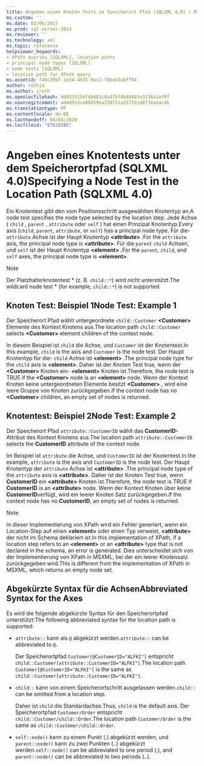 ```yaml
---
title: Angeben eines Knoten Tests im Speicherort Pfad (SQLXML 4,0) | Microsoft-Dokumentation
ms.custom: ''
ms.date: 03/06/2017
ms.prod: sql-server-2014
ms.reviewer: ''
ms.technology: xml
ms.topic: reference
helpviewer_keywords:
- XPath queries [SQLXML], location paths
- principal node types [SQLXML]
- node tests [SQLXML]
- location path for XPath query
ms.assetid: f46c30bf-1e24-4435-9ac2-f8ba43a8ff94
author: rothja
ms.author: jroth
ms.openlocfilehash: 9d8535154f4b481c8a47bfdb8b801e3136a1ef0f
ms.sourcegitcommit: ad4d92dce894592a259721a1571b1d8736abacdb
ms.translationtype: MT
ms.contentlocale: de-DE
ms.lasthandoff: 08/04/2020
ms.locfileid: "87618586"
---
```

# <a name="specifying-a-node-test-in-the-location-path-sqlxml-40"></a><span data-ttu-id="20cbf-102">Angeben eines Knotentests unter dem Speicherortpfad (SQLXML 4.0)</span><span class="sxs-lookup"><span data-stu-id="20cbf-102">Specifying a Node Test in the Location Path (SQLXML 4.0)</span></span>
  <span data-ttu-id="20cbf-103">Ein Knotentest gibt den vom Positionsschritt ausgewählten Knotentyp an.</span><span class="sxs-lookup"><span data-stu-id="20cbf-103">A node test specifies the node type selected by the location step.</span></span> <span data-ttu-id="20cbf-104">Jede Achse ( `child` , `parent` , `attribute` oder `self` ) hat einen Prinzipal Knotentyp.</span><span class="sxs-lookup"><span data-stu-id="20cbf-104">Every axis (`child`, `parent`, `attribute`, or `self`) has a principal node type.</span></span> <span data-ttu-id="20cbf-105">Für die- `attribute` Achse ist der Haupt Knotentyp **\<attribute>** .</span><span class="sxs-lookup"><span data-stu-id="20cbf-105">For the `attribute` axis, the principal node type is **\<attribute>**.</span></span> <span data-ttu-id="20cbf-106">Für die `parent` `child` Achsen, und `self` ist der Haupt Knotentyp **\<element>** .</span><span class="sxs-lookup"><span data-stu-id="20cbf-106">For the `parent`, `child`, and `self` axes, the principal node type is **\<element>**.</span></span>  
  
> [!NOTE]  
>  <span data-ttu-id="20cbf-107">Der Platzhalterknotentest \* (z. B. `child::*`) wird nicht unterstützt.</span><span class="sxs-lookup"><span data-stu-id="20cbf-107">The wildcard node test \* (for example, `child::*`) is not supported.</span></span>  
  
## <a name="node-test-example-1"></a><span data-ttu-id="20cbf-108">Knoten Test: Beispiel 1</span><span class="sxs-lookup"><span data-stu-id="20cbf-108">Node Test: Example 1</span></span>  
 <span data-ttu-id="20cbf-109">Der Speicherort Pfad wählt untergeordnete `child::Customer` **\<Customer>** Elemente des Kontext Knotens aus.</span><span class="sxs-lookup"><span data-stu-id="20cbf-109">The location path `child::Customer` selects **\<Customer>** element children of the context node.</span></span>  
  
 <span data-ttu-id="20cbf-110">In diesem Beispiel ist `child` die Achse, und `Customer` ist der Knotentest.</span><span class="sxs-lookup"><span data-stu-id="20cbf-110">In this example, `child` is the axis and `Customer` is the node test.</span></span> <span data-ttu-id="20cbf-111">Der Haupt Knotentyp für die- `child` Achse ist **\<element>** .</span><span class="sxs-lookup"><span data-stu-id="20cbf-111">The principal node type for the `child` axis is **\<element>**.</span></span> <span data-ttu-id="20cbf-112">Daher ist der Knoten Test true, wenn der **\<Customer>** Knoten ein- **\<element>** Knoten ist.</span><span class="sxs-lookup"><span data-stu-id="20cbf-112">Therefore, the node test is TRUE if the **\<Customer>** node is an **\<element>** node.</span></span> <span data-ttu-id="20cbf-113">Wenn der Kontext Knoten keine untergeordneten Elemente besitzt **\<Customer>** , wird eine leere Gruppe von Knoten zurückgegeben.</span><span class="sxs-lookup"><span data-stu-id="20cbf-113">If the context node has no **\<Customer>** children, an empty set of nodes is returned.</span></span>  
  
## <a name="node-test-example-2"></a><span data-ttu-id="20cbf-114">Knotentest: Beispiel 2</span><span class="sxs-lookup"><span data-stu-id="20cbf-114">Node Test: Example 2</span></span>  
 <span data-ttu-id="20cbf-115">Der Speicherort Pfad `attribute::CustomerID` wählt das **CustomerID-** Attribut des Kontext Knotens aus.</span><span class="sxs-lookup"><span data-stu-id="20cbf-115">The location path `attribute::CustomerID` selects the **CustomerID** attribute of the context node.</span></span>  
  
 <span data-ttu-id="20cbf-116">Im Beispiel ist `attribute` die Achse, und `CustomerID` ist der Knotentest.</span><span class="sxs-lookup"><span data-stu-id="20cbf-116">In the example, `attribute` is the axis and `CustomerID` is the node test.</span></span> <span data-ttu-id="20cbf-117">Der Haupt Knotentyp der `attribute` Achse ist **\<attribute>** .</span><span class="sxs-lookup"><span data-stu-id="20cbf-117">The principal node type of the `attribute` axis is **\<attribute>**.</span></span> <span data-ttu-id="20cbf-118">Daher ist der Knoten Test true, wenn **CustomerID** ein **\<attribute>** Knoten ist.</span><span class="sxs-lookup"><span data-stu-id="20cbf-118">Therefore, the node test is TRUE if **CustomerID** is an **\<attribute>** node.</span></span> <span data-ttu-id="20cbf-119">Wenn der Kontext Knoten über keine **CustomerID**verfügt, wird ein leerer Knoten Satz zurückgegeben.</span><span class="sxs-lookup"><span data-stu-id="20cbf-119">If the context node has no **CustomerID**, an empty set of nodes is returned.</span></span>  
  
> [!NOTE]  
>  <span data-ttu-id="20cbf-120">In dieser Implementierung von XPath wird ein Fehler generiert, wenn ein Location-Step auf einen **\<element>** oder einen Typ verweist, **\<attribute>** der nicht im Schema deklariert ist.</span><span class="sxs-lookup"><span data-stu-id="20cbf-120">In this implementation of XPath, if a location step refers to an **\<element>** or an **\<attribute>** type that is not declared in the schema, an error is generated.</span></span> <span data-ttu-id="20cbf-121">Dies unterscheidet sich von der Implementierung von XPath in MSXML, bei der ein leerer Knotensatz zurückgegeben wird.</span><span class="sxs-lookup"><span data-stu-id="20cbf-121">This is different from the implementation of XPath in MSXML, which returns an empty node set.</span></span>  
  
## <a name="abbreviated-syntax-for-the-axes"></a><span data-ttu-id="20cbf-122">Abgekürzte Syntax für die Achsen</span><span class="sxs-lookup"><span data-stu-id="20cbf-122">Abbreviated Syntax for the Axes</span></span>  
 <span data-ttu-id="20cbf-123">Es wird die folgende abgekürzte Syntax für den Speicherortpfad unterstützt:</span><span class="sxs-lookup"><span data-stu-id="20cbf-123">The following abbreviated syntax for the location path is supported:</span></span>  
  
-   <span data-ttu-id="20cbf-124">`attribute::` kann als `@` abgekürzt werden.</span><span class="sxs-lookup"><span data-stu-id="20cbf-124">`attribute::` can be abbreviated to `@`.</span></span>  
  
     <span data-ttu-id="20cbf-125">Der Speicherortpfad `Customer[@CustomerID="ALFKI"]` entspricht `child::Customer[attribute::CustomerID="ALFKI"]`.</span><span class="sxs-lookup"><span data-stu-id="20cbf-125">The location path `Customer[@CustomerID="ALFKI"]` is the same as `child::Customer[attribute::CustomerID="ALFKI"]`.</span></span>  
  
-   <span data-ttu-id="20cbf-126">`child::` kann von einem Speicherortschritt ausgelassen werden.</span><span class="sxs-lookup"><span data-stu-id="20cbf-126">`child::` can be omitted from a location step.</span></span>  
  
     <span data-ttu-id="20cbf-127">Daher ist `child` die Standardachse.</span><span class="sxs-lookup"><span data-stu-id="20cbf-127">Thus, `child` is the default axis.</span></span> <span data-ttu-id="20cbf-128">Der Speicherortpfad `Customer/Order` entspricht `child::Customer/child::Order`.</span><span class="sxs-lookup"><span data-stu-id="20cbf-128">The location path `Customer/Order` is the same as `child::Customer/child::Order`.</span></span>  
  
-   <span data-ttu-id="20cbf-129">`self::node()` kann zu einem Punkt (.) abgekürzt werden, und `parent::node()` kann zu zwei Punkten (..) abgekürzt werden.</span><span class="sxs-lookup"><span data-stu-id="20cbf-129">`self::node()` can be abbreviated to one period (.), and `parent::node()` can be abbreviated to two periods (..).</span></span>  
  
  
